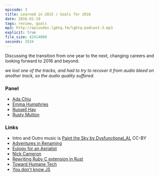 ```yaml
---
episode: 3
title: Learned in 2015 / Goals for 2016
date: 2016-01-19
tags: review, goals
mp3: http://episodes.lgbtq.fm/lgbtq-podcast-3.mp3
explicit: true
file_size: 42414080
seconds: 3534
---
```


Discussing the transition from one year to the next, changing careers and looking forward to 2016 and beyond.

*we lost one of the tracks, and had to try to recover it from audio bleed on another track, so the audio quality suffered.*

### Panel

* [Ada Chiu](https://twitter.com/adachiu_)
* [Emma Humphries](http://emmah.net)
* [Russell Hay](https://russellhay.com)
* [Rusty Mutton](https://mfeckie.github.io)

### Links

* Intro and Outro music is [Paint the Sky by Dysfunctional_AL](http://ccmixter.org/files/destinazione_altrove/49997) CC-BY
* [Adventures in Renaming](http://adventuresinrenaming.net/)
* [Eulogy for an Aerialist](https://russellhay.com/life/2014-01-20-euology-for-an-aerialist/)
* [Nick Cameron](http://www.ncameron.org/blog/)
* [Rewriting Ruby C extension in Rust](https://www.youtube.com/watch?v=2BdJeSC4FFI)
* [Toward Humane Tech](https://medium.com/@anildash/toward-humane-tech-23a20405681a#.ohfvbimfu)
* [You don't know JS](https://github.com/getify/You-Dont-Know-JS)

